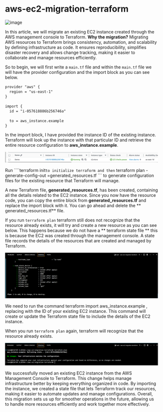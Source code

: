 # aws-ec2-migration-terraform

![image](https://github.com/user-attachments/assets/4b54da2d-f3eb-40da-8cf9-a47ebc1858c9)


In this article, we will migrate an existing EC2 instance created through the AWS management console to Terraform. **Why the migration?** 
Migrating AWS resources to Terraform brings consistency, automation, and scalability by defining infrastructure as code. It ensures reproducibility, simplifies disaster recovery and allows change tracking, making it easier to collaborate and manage resources efficiently.


So to begin, we will first write a ``` main.tf ``` file and within the ``` main.tf ``` file we will have the provider configuration and the import block as you can see below. 

```
provider "aws" {
  region = "us-east-1"
}

import {
  id = "i-057618886b256746a"

  to = aws_instance.example
}
```

In the import block, I have provided the instance ID of the existing instance. Terraform will look up the instance with that particular ID and retrieve the entire resource configuration to **aws_instance.example**.

![alt text](image.png)

Run ````terraform init``` to initialize terraform and then ``` terraform plan -generate-config-out =generated_resources.tf ``` to generate configuration files for the existing resource that Terraform will manage. 

A new Terraform file, **generated_resources.tf**, has been created, containing all the details related to the EC2 instance. Since you now have the resource code, you can copy the entire block from **generated_resources.tf** and replace the import block with it. You can go ahead and delete the ** generated_resources.tf** file.

If you run ``` terraform plan ``` terraform still does not recognize that the resource already exists, it will try and create a new resource as you can see below. This happens because we do not have a ** terraform state file ** this is because the EC2 was created through the management console. A state file records the details of the resources that are created and managed by Terraform.

![alt text](image-1.png)


We need to run the command terraform import aws_instance.example <Instance ID>, replacing <Instance ID> with the ID of your existing EC2 instance. This command will create or update the Terraform state file to include the details of the EC2 instance.

When you run ```terraform plan``` again, terraform will recognize that the resource already exists.

![alt text](image-2.png)



We successfully moved an existing EC2 instance from the AWS Management Console to Terraform. This change helps manage infrastructure better by keeping everything organized in code. By importing the instance, we created a state file that lets Terraform track our resources, making it easier to automate updates and manage configurations. Overall, this migration sets us up for smoother operations in the future, allowing us to handle more resources efficiently and work together more effectively.
